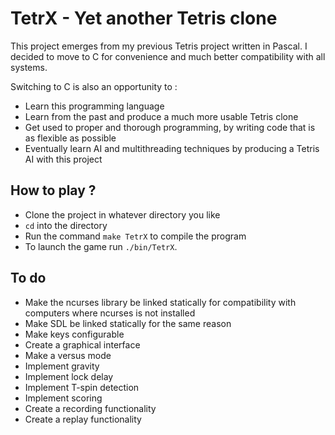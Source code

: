 # TetrX - Yet another Tetris clone

This project emerges from my previous Tetris project written in Pascal. I decided to move to C for convenience and much better compatibility with all systems.

Switching to C is also an opportunity to :
- Learn this programming language
- Learn from the past and produce a much more usable Tetris clone
- Get used to proper and thorough programming, by writing code that is as flexible as possible
- Eventually learn AI and multithreading techniques by producing a Tetris AI with this project

## How to play ?

- Clone the project in whatever directory you like
- `cd` into the directory
- Run the command `make TetrX` to compile the program
- To launch the game run `./bin/TetrX`.

## To do

- Make the ncurses library be linked statically for compatibility with computers where ncurses is not installed
- Make SDL be linked statically for the same reason
- Make keys configurable
- Create a graphical interface
- Make a versus mode
- Implement gravity
- Implement lock delay
- Implement T-spin detection
- Implement scoring
- Create a recording functionality
- Create a replay functionality
